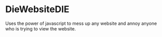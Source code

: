# DieWebsiteDIE
Uses the power of javascript to mess up any website and annoy anyone who is trying to view the website.

